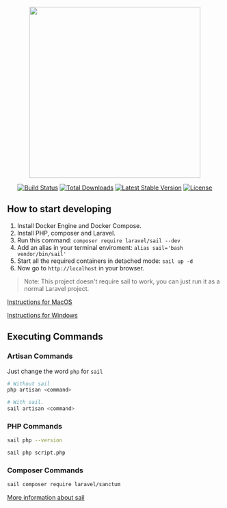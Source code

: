 <p align="center"><a href="https://laravel.com" target="_blank"><img src="https://raw.githubusercontent.com/laravel/art/master/logo-lockup/5%20SVG/2%20CMYK/1%20Full%20Color/laravel-logolockup-cmyk-red.svg" width="400"></a></p>

<p align="center">
<a href="https://travis-ci.org/laravel/framework"><img src="https://travis-ci.org/laravel/framework.svg" alt="Build Status"></a>
<a href="https://packagist.org/packages/laravel/framework"><img src="https://img.shields.io/packagist/dt/laravel/framework" alt="Total Downloads"></a>
<a href="https://packagist.org/packages/laravel/framework"><img src="https://img.shields.io/packagist/v/laravel/framework" alt="Latest Stable Version"></a>
<a href="https://packagist.org/packages/laravel/framework"><img src="https://img.shields.io/packagist/l/laravel/framework" alt="License"></a>
</p>

## How to start developing

1. Install Docker Engine and Docker Compose.
2. Install PHP, composer and Laravel.
3. Run this command: `composer require laravel/sail --dev`
4. Add an alias in your terminal enviroment: `alias sail='bash vendor/bin/sail'`
5. Start all the required containers in detached mode: `sail up -d`
6. Now go to `http://localhost` in your browser.
   
> Note: This project doesn't require sail to work, you can just run it as a normal Laravel project.

[Instructions for MacOS](https://laravel.com/docs/8.x/installation#getting-started-on-macos)

[Instructions for Windows](https://laravel.com/docs/8.x/installation#getting-started-on-windows)

## Executing Commands

### Artisan Commands

Just change the word `php` for `sail`
```bash
# Without sail
php artisan <command>

# With sail.
sail artisan <command>
```

### PHP Commands

```bash
sail php --version

sail php script.php
```

### Composer Commands

```bash
sail composer require laravel/sanctum
```

[More information about sail](https://laravel.com/docs/8.x/sail)
